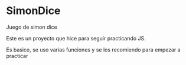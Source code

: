 # SimonDice
Juego de simon dice

Este es un proyecto que hice para seguir practicando JS.

Es basico, se uso varias funciones y se los recomiendo para empezar a practicar 

